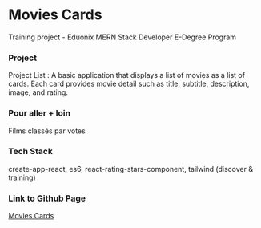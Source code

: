 # Movies Cards

Training project - Eduonix MERN Stack Developer E-Degree Program

### Project

Project List :
A basic application that displays a list of movies as a list of cards.
Each card provides movie detail such as title, subtitle, description, image, and rating.

### Pour aller + loin

Films classés par votes

### Tech Stack

create-app-react, es6, react-rating-stars-component, tailwind (discover & training)

### Link to Github Page

[Movies Cards](https://suzette-sousa.github.io/movies-cards/)
